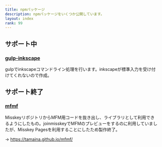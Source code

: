 ```yaml
---
title: npmパッケージ
description: npmパッケージをいくつか公開しています。
layout: index
rank: 99
---
```

## サポート中
### [gulp-inkscape](https://www.npmjs.com/package/gulp-inkscape)
gulpでinkscapeコマンドライン処理を行います。inkscapeが標準入力を受け付けてくれないので作成。

## サポート終了
### [mfmf](https://www.npmjs.com/package/mfmf)
MisskeyリポジトリからMFM用コードを抜き出し、ライブラリとして利用できるようにしたもの。joinmisskeyでMFMのプレビューをするのに利用していましたが、Misskey Pagesを利用することにしたため製作終了。

→ https://tamaina.github.io/mfmf/
